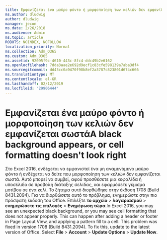 ```yaml
---
title: Εμφανίζεται ένα μαύρο φόντο ή μορφοποίηση των κελιών δεν εμφανίζεται σωστά
ms.author: dludwig
author: dludwig
manager: jecon
ms.date: 2/26/2018
ms.audience: Admin
ms.topic: article
ROBOTS: NOINDEX, NOFOLLOW
localization_priority: Normal
ms.collection: Adm_O365
ms.custom: Adm_O365
ms.assetid: 92095f9c-4610-443c-8fc4-ddc49b2e6162
ms.openlocfilehash: 7dda3aae2e692d9ecf1c83cfe598139a7aba3df4
ms.sourcegitcommit: dd43cc0a9470f98b8ef2a3787c823801d674c666
ms.translationtype: MT
ms.contentlocale: el-GR
ms.lasthandoff: 02/12/2019
ms.locfileid: "29906444"
---
```

# <a name="a-black-background-appears-or-cell-formatting-doesnt-look-right"></a><span data-ttu-id="2aa3d-102">Εμφανίζεται ένα μαύρο φόντο ή μορφοποίηση των κελιών δεν εμφανίζεται σωστά</span><span class="sxs-lookup"><span data-stu-id="2aa3d-102">A black background appears, or cell formatting doesn't look right</span></span>

<span data-ttu-id="2aa3d-p101">Στο Excel 2016, ενδέχεται να εμφανιστεί ένα μη αναμενόμενο μαύρο φόντο ή ενδέχεται να δείτε που μορφοποίηση των κελιών δεν εμφανίζεται σωστά. Αυτό μπορεί να συμβεί, αφού προσθέσετε μια κεφαλίδα ή υποσέλιδο σε προβολή διάταξης σελίδας, και εφαρμόσετε γέμισμα μοτίβου σε ένα κελί. Το ζήτημα αυτό διορθώθηκε στην έκδοση 1708 (Build 8431.2094). Για να διορθώσετε αυτό το πρόβλημα, ενημερώστε στην πιο πρόσφατη έκδοση του Office. Επιλέξτε **το αρχείο** \> **λογαριασμού** \> **ενημερώσετε τις επιλογές** \> **Ενημέρωση τώρα**.</span><span class="sxs-lookup"><span data-stu-id="2aa3d-p101">In Excel 2016, you may see an unexpected black background, or you may see cell formatting that does not appear properly. This can happen after adding a header or footer in Page Layout View, and applying a pattern fill to a cell. This problem was fixed in version 1708 (Build 8431.2094). To fix this, update to the latest version of Office. Select **File** \> **Account** \> **Update Options** \> **Update Now**.</span></span>
  

